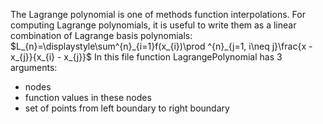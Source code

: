 The Lagrange polynomial is one of methods function interpolations.
For computing Lagrange polynomials, it is useful to write them as a linear combination of Lagrange basis polynomials:
$L_{n}=\displaystyle\sum^{n}_{i=1}f(x_{i})\prod ^{n}_{j=1, i\neq j}\frac{x - x_{j}}{x_{i} - x_{j}}$
In this file function LagrangePolynomial has 3 arguments:
 - nodes
 - function values in these nodes
 - set of points from left boundary to right boundary